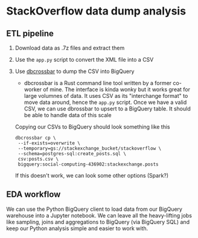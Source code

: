 # StackOverflow data dump analysis

## ETL pipeline

1. Download data as .7z files and extract them
2. Use the `app.py` script to convert the XML file into a CSV
3. Use [dbcrossbar](https://www.dbcrossbar.org/) to dump the CSV into BigQuery

   - dbcrossbar is a Rust command line tool written by a former co-worker of mine. The interface is kinda wonky but it works great for large volumnes of data. It uses CSV as its "interchange format" to move data around, hence the `app.py` script. Once we have a valid CSV, we can use dbrossbar to upsert to a BigQuery table. It should be able to handle data of this scale

   Copying our CSVs to BigQuery should look something like this

   ```
   dbcrossbar cp \
    --if-exists=overwrite \
    --temporary=gs://stackexchange_bucket/stackoverflow \
    --schema=postgres-sql:create_posts.sql \
    csv:posts.csv \
    bigquery:social-computing-436902:stackexchange.posts
   ```

   If this doesn't work, we can look some other options (Spark?)

## EDA workflow

We can use the Python BigQuery client to load data from our BigQuery warehouse into a Jupyter notebook. We can leave all the heavy-lifting jobs like sampling, joins and aggregations to BigQuery (via BigQuery SQL) and keep our Python analysis simple and easier to work with.
